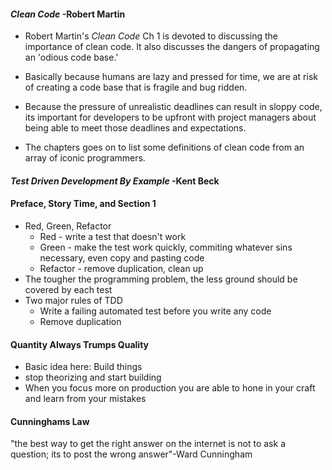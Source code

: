 #### *Clean Code* -Robert Martin
* Robert Martin's *Clean Code* Ch 1 is devoted to discussing the importance of clean code. It also discusses the dangers of propagating an 'odious code base.'

* Basically because humans are lazy and pressed for time, we are at risk of creating a code base that is fragile and bug ridden.

* Because the pressure of unrealistic deadlines can result in sloppy code, its important for developers to be upfront with project managers about being able to meet those deadlines and expectations. 

* The chapters goes on to list some definitions of clean code from an array of iconic programmers. 

#### *Test Driven Development By Example* -Kent Beck
#### Preface, Story Time, and Section 1
 * Red, Green, Refactor
    * Red - write a test that doesn't work 
    * Green - make the test work quickly, commiting whatever sins necessary, even copy and pasting code
    * Refactor - remove duplication, clean up
* The tougher the programming problem, the less ground should be covered by each test
* Two major rules of TDD
    * Write a failing automated test   before you write any code
    * Remove duplication

#### Quantity Always Trumps Quality
* Basic idea here: Build things
* stop theorizing and start building
* When you focus more on production you are able to hone in your craft and learn from your mistakes

#### Cunninghams Law
"the best way to get the right answer on the internet is not to ask a question; its to post the wrong answer"-Ward Cunningham

